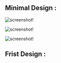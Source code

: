 ## Minimal Design :

![screenshot!](https://github.com/rifatjamil54/Web_Portfolio/blob/master/static/my_resume/img/minimal%20desing%20one%201.png?raw=true)

![screenshot!](https://github.com/rifatjamil54/Web_Portfolio/blob/master/static/my_resume/img/minimal%20desing%20one%202.png?raw=true)

![screenshot!](https://github.com/rifatjamil54/Web_Portfolio/blob/master/static/my_resume/img/minimal%20desing%20one%203.png?raw=true)

## Frist Design :



